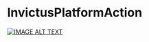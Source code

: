 # InvictusPlatformAction
[![IMAGE ALT TEXT](http://img.youtube.com/vi/u-BjrmCKVsk/0.jpg)](http://www.youtube.com/watch?v=u-BjrmCKVsk "Video Title")
